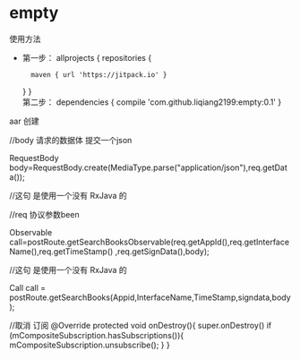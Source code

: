 # empty
使用方法
- 第一步：
allprojects { repositories {

		maven { url 'https://jitpack.io' }
	}
}  
第二步：
dependencies { compile 'com.github.liqiang2199:empty:0.1' }

aar 创建

//body 请求的数据体 提交一个json

RequestBody body=RequestBody.create(MediaType.parse("application/json"),req.getData());

//这句 是使用一个没有 RxJava 的 

//req 协议参数been  

Observable<ResponseBody> call=postRoute.getSearchBooksObservable(req.getAppId(),req.getInterfaceName(),req.getTimeStamp()
                ,req.getSignData(),body);
  

//这句 是使用一个没有 RxJava 的

Call<ResponseBody> call = postRoute.getSearchBooks(Appid,InterfaceName,TimeStamp,signdata,body);
  
  //取消 订阅
  @Override
    protected void onDestroy(){
        super.onDestroy()
        if (mCompositeSubscription.hasSubscriptions()){
            mCompositeSubscription.unsubscribe();
        }
    }
